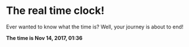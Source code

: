 # The real time clock!

Ever wanted to know what the time is? Well, your journey is about to end!

**The time is Nov 14, 2017, 01:36**